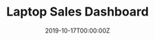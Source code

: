 ---
date: "2019-10-17T00:00:00Z"
external_link: "https://kmezhoud.shinyapps.io/laptopSales/"
image:
  caption: 
  focal_point: Smart
summary: A Shiny App for Laptop Sales forecast.
tags:
- r
- dashboard
- business
- viz

title: Laptop Sales Dashboard
url_code: "https://gitlab.com/kmezhoud/dashboards/-/tree/master/laptopSales"
url_pdf: ""
url_slides: ""
url_video: ""
---